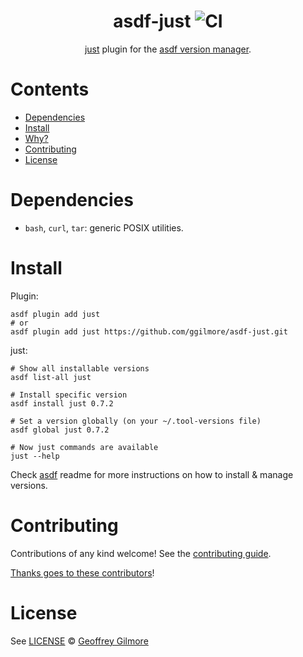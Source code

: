 <div align="center">

# asdf-just ![CI](https://github.com/ggilmore/asdf-just/workflows/CI/badge.svg)

[just](https://github.com/casey/just) plugin for the [asdf version manager](https://asdf-vm.com).

</div>

# Contents

- [Dependencies](#dependencies)
- [Install](#install)
- [Why?](#why)
- [Contributing](#contributing)
- [License](#license)

# Dependencies

- `bash`, `curl`, `tar`: generic POSIX utilities.

# Install

Plugin:

```shell
asdf plugin add just
# or
asdf plugin add just https://github.com/ggilmore/asdf-just.git
```

just:

```shell
# Show all installable versions
asdf list-all just

# Install specific version
asdf install just 0.7.2

# Set a version globally (on your ~/.tool-versions file)
asdf global just 0.7.2

# Now just commands are available
just --help
```

Check [asdf](https://github.com/asdf-vm/asdf) readme for more instructions on how to
install & manage versions.

# Contributing

Contributions of any kind welcome! See the [contributing guide](contributing.md).

[Thanks goes to these contributors](https://github.com/ggilmore/asdf-just/graphs/contributors)!

# License

See [LICENSE](LICENSE) © [Geoffrey Gilmore](https://github.com/ggilmore/)
